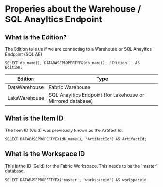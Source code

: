 # Properies about the Warehouse / SQL Anayltics Endpoint

## What is the Edition?
The Edition tells us if we are connecting to a Warehouse or SQL Anayltics Endpoint (SQL AE)

`SELECT db_name(), DATABASEPROPERTYEX(db_name(), 'Edition')  AS Edition; ` 

|Edition      |Type                                                        |
|-------------|-----------------------------------------------------------|
|DataWarehouse|Fabric Warehouse                                           |
|LakeWarehouse|SQL Anayltics Endpoint (for Lakehouse or Mirrored database)|


## What is the Item ID
The Item ID (Guid) was previously known as the Artifact Id.

`SELECT DATABASEPROPERTYEX(db_name(), 'ArtifactId') AS ArtifactId;` 


## What is the Workspace ID
This is the ID (Guid) for the Fabric Workspace.    This needs to be the 'master' database.

 `SELECT DATABASEPROPERTYEX('master', 'workspaceid') AS workspaceid;`
